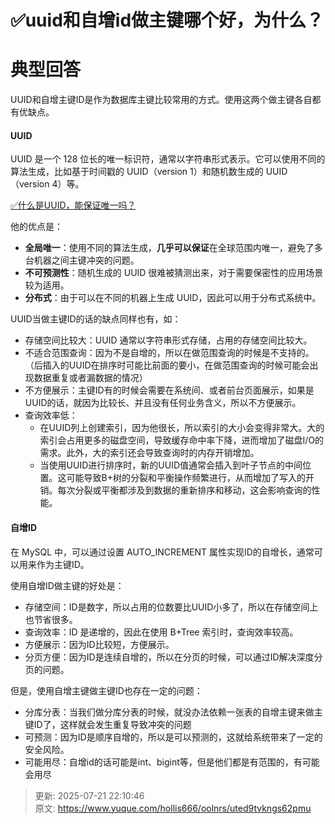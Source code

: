 # ✅uuid和自增id做主键哪个好，为什么？

# 典型回答


UUID和自增主键ID是作为数据库主键比较常用的方式。使用这两个做主键各自都有优缺点。



#### UUID


UUID 是一个 128 位长的唯一标识符，通常以字符串形式表示。它可以使用不同的算法生成，比如基于时间戳的 UUID（version 1）和随机数生成的 UUID（version 4）等。



[✅什么是UUID，能保证唯一吗？](https://www.yuque.com/hollis666/oolnrs/pi2zfc9ykug141im)



他的优点是：



+ **全局唯一**：使用不同的算法生成，**几乎可以保证**在全球范围内唯一，避免了多台机器之间主键冲突的问题。
+ **不可预测性**：随机生成的 UUID 很难被猜测出来，对于需要保密性的应用场景较为适用。
+ **分布式**：由于可以在不同的机器上生成 UUID，因此可以用于分布式系统中。



UUID当做主键ID的话的缺点同样也有，如：



+ 存储空间比较大：UUID 通常以字符串形式存储，占用的存储空间比较大。
+ 不适合范围查询：因为不是自增的，所以在做范围查询的时候是不支持的。（后插入的UUID在排序时可能比前面的要小，在做范围查询的时候可能会出现数据重复或者漏数据的情况）
+ 不方便展示：主键ID有的时候会需要在系统间、或者前台页面展示，如果是UUID的话，就因为比较长、并且没有任何业务含义，所以不方便展示。
+ 查询效率低：
    - 在UUID列上创建索引，因为他很长，所以索引的大小会变得非常大。大的索引会占用更多的磁盘空间，导致缓存命中率下降，进而增加了磁盘I/O的需求。此外，大的索引还会导致查询时的内存开销增加。
    - 当使用UUID进行排序时，新的UUID值通常会插入到叶子节点的中间位置。这可能导致B+树的分裂和平衡操作频繁进行，从而增加了写入的开销。每次分裂或平衡都涉及到数据的重新排序和移动，这会影响查询的性能。



#### 自增ID


在 MySQL 中，可以通过设置 AUTO_INCREMENT 属性实现ID的自增长，通常可以用来作为主键ID。



使用自增ID做主键的好处是：



+ 存储空间：ID是数字，所以占用的位数要比UUID小多了，所以在存储空间上也节省很多。
+ 查询效率：ID 是递增的，因此在使用 B+Tree 索引时，查询效率较高。
+ 方便展示：因为ID比较短，方便展示。
+ 分页方便：因为ID是连续自增的，所以在分页的时候，可以通过ID解决深度分页的问题。



但是，使用自增主键做主键ID也存在一定的问题：



+ 分库分表：当我们做分库分表的时候，就没办法依赖一张表的自增主键来做主键ID了，这样就会发生重复导致冲突的问题
+ 可预测：因为ID是顺序自增的，所以是可以预测的，这就给系统带来了一定的安全风险。
+ 可能用尽：自增id的话可能是int、bigint等，但是他们都是有范围的，有可能会用尽



> 更新: 2025-07-21 22:10:46  
> 原文: <https://www.yuque.com/hollis666/oolnrs/uted9tvkngs62pmu>